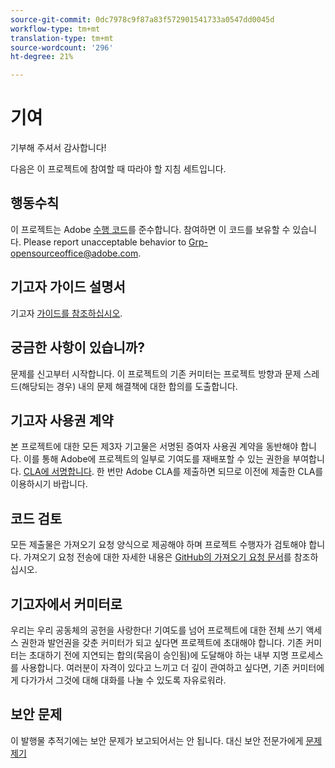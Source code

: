 ```yaml
---
source-git-commit: 0dc7978c9f87a83f572901541733a0547dd0045d
workflow-type: tm+mt
translation-type: tm+mt
source-wordcount: '296'
ht-degree: 21%

---
```

# 기여

기부해 주셔서 감사합니다!

다음은 이 프로젝트에 참여할 때 따라야 할 지침 세트입니다.

## 행동수칙

이 프로젝트는 Adobe [수행 코드](code-of-conduct.md)를 준수합니다. 참여하면 이 코드를 보유할 수 있습니다. Please report unacceptable behavior to
[Grp-opensourceoffice@adobe.com](mailto:Grp-opensourceoffice@adobe.com).

## 기고자 가이드 설명서

기고자 [가이드를 참조하십시오](https://docs.adobe.com/content/help/en/contributor/contributor-guide/introduction.html).

## 궁금한 사항이 있습니까?

문제를 신고부터 시작합니다. 이 프로젝트의 기존 커미터는 프로젝트 방향과 문제 스레드(해당되는 경우) 내의 문제 해결책에 대한 합의를 도출합니다.

## 기고자 사용권 계약

본 프로젝트에 대한 모든 제3자 기고물은 서명된 증여자 사용권 계약을 동반해야 합니다. 이를 통해 Adobe에 프로젝트의 일부로 기여도를 재배포할 수 있는 권한을 부여합니다. [CLA에 서명합니다](http://opensource.adobe.com/cla.html). 한 번만 Adobe CLA를 제출하면 되므로 이전에 제출한 CLA를 이용하시기 바랍니다.

## 코드 검토

모든 제출물은 가져오기 요청 양식으로 제공해야 하며 프로젝트 수행자가 검토해야 합니다. 가져오기 요청 전송에 대한 자세한 내용은 [GitHub의 가져오기 요청 문서](https://help.github.com/articles/about-pull-requests/)를 참조하십시오.

<!--
Lastly, please follow the [pull request template](PULL_REQUEST_TEMPLATE.md) when
submitting a pull request!
-->

## 기고자에서 커미터로

우리는 우리 공동체의 공헌을 사랑한다! 기여도를 넘어 프로젝트에 대한 전체 쓰기 액세스 권한과 발언권을 갖춘 커미터가 되고 싶다면 프로젝트에 초대해야 합니다. 기존 커미터는 초대하기 전에 지연되는 합의(묵음이 승인됨)에 도달해야 하는 내부 지명 프로세스를 사용합니다. 여러분이 자격이 있다고 느끼고 더 깊이 관여하고 싶다면, 기존 커미터에게 다가가서 그것에 대해 대화를 나눌 수 있도록 자유로워라.

## 보안 문제

이 발행물 추적기에는 보안 문제가 보고되어서는 안 됩니다. 대신 보안 전문가에게 [문제 제기](https://helpx.adobe.com/security/alertus.html)

